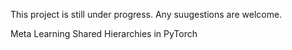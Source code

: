 This project is still under progress. Any suugestions are welcome.


Meta Learning Shared Hierarchies in PyTorch
